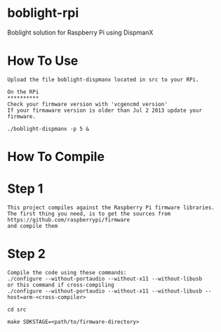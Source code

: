 boblight-rpi
============

Boblight solution for Raspberry Pi using DispmanX

How To Use
==========
```
Upload the file boblight-dispmanx located in src to your RPi.

On the RPi
**********
Check your firmware version with 'vcgencmd version'
If your firmaware version is older than Jul 2 2013 update your firmware.

./boblight-dispmanx -p 5 &
```

How To Compile
==============

Step 1
======
```
This project compiles against the Raspberry Pi firmware libraries.
The first thing you need, is to get the sources from https://github.com/raspberrypi/firmware
and compile them
```

Step 2
======
```
Compile the code using these commands:
./configure --without-portaudio --without-x11 --without-libusb
or this command if cross-compiling
./configure --without-portaudio --without-x11 --without-libusb --host=arm-<cross-compiler>

cd src

make SDKSTAGE=<path/to/firmware-directory>
```
